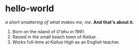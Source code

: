 # hello-world
*a short smattering of what makes me, me.*
**And that's about it.**
1. Born on the island of *O'ahu* in 1991.
2. Raised in the small beach town of *Kailua*.
3. Works full-time at *Kailua High* as an English teacher.
